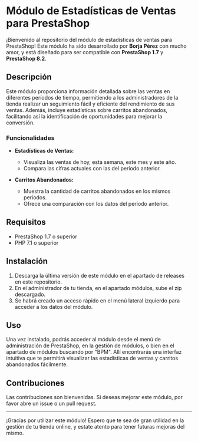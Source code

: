 # Módulo de Estadísticas de Ventas para PrestaShop

¡Bienvenido al repositorio del módulo de estadísticas de ventas para PrestaShop! Este módulo ha sido desarrollado por **Borja Pérez** con mucho amor, y está diseñado para ser compatible con **PrestaShop 1.7** y **PrestaShop 8.2**.

## Descripción

Este módulo proporciona información detallada sobre las ventas en diferentes períodos de tiempo, permitiendo a los administradores de la tienda realizar un seguimiento fácil y eficiente del rendimiento de sus ventas. Además, incluye estadísticas sobre carritos abandonados, facilitando así la identificación de oportunidades para mejorar la conversión.

### Funcionalidades

- **Estadísticas de Ventas:**
  - Visualiza las ventas de hoy, esta semana, este mes y este año.
  - Compara las cifras actuales con las del período anterior.

- **Carritos Abandonados:**
  - Muestra la cantidad de carritos abandonados en los mismos períodos.
  - Ofrece una comparación con los datos del período anterior.

## Requisitos

- PrestaShop 1.7 o superior
- PHP 7.1 o superior

## Instalación

1. Descarga la última versión de este módulo en el apartado de releases en este repositorio.
2. En el administrador de tu tienda, en el apartado módulos, sube el zip descargado.
3. Se habrá creado un acceso rápido en el menú lateral izquierdo para acceder a los datos del módulo.

## Uso

Una vez instalado, podrás acceder al módulo desde el menú de administración de PrestaShop, en la gestión de módulos, o bien en el apartado de módulos buscando por "BPM". Allí encontrarás una interfaz intuitiva que te permitirá visualizar las estadísticas de ventas y carritos abandonados fácilmente.

## Contribuciones

Las contribuciones son bienvenidas. Si deseas mejorar este módulo, por favor abre un issue o un pull request.


---

¡Gracias por utilizar este módulo! Espero que te sea de gran utilidad en la gestión de tu tienda online, y estate atento para tener futuras mejoras del mismo.
